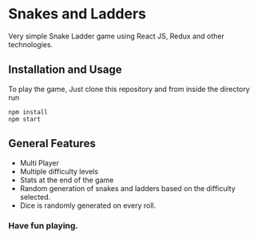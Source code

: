 # Snakes and Ladders
Very simple Snake Ladder game using React JS, Redux and other technologies.


## Installation and Usage
To play the game, Just clone this repository and from inside the directory run
```
npm install
npm start
```

## General Features
- Multi Player
- Multiple difficulty levels
- Stats at the end of the game
- Random generation of snakes and ladders based on the difficulty selected.
- Dice is randomly generated on every roll.


### Have fun playing.